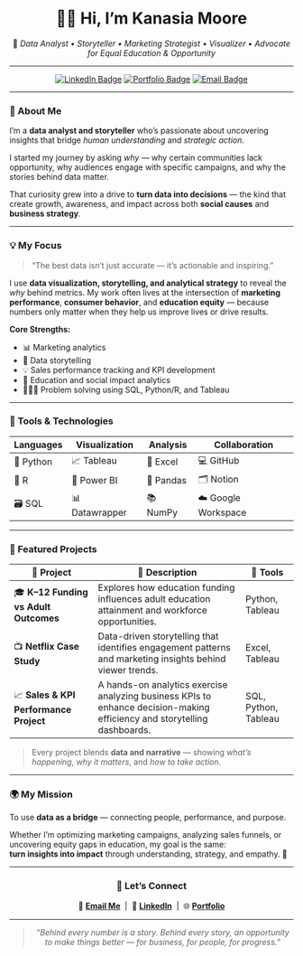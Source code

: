 <!-- Profile README for Kanasia Moore -->
<!-- Refined to highlight data storytelling, marketing, and business impact -->

<div align="center">

# 👋🏽 Hi, I’m **Kanasia Moore**  
🎯 *Data Analyst • Storyteller • Marketing Strategist • Visualizer • Advocate for Equal Education & Opportunity*

---

[![LinkedIn Badge](https://img.shields.io/badge/LinkedIn-0077B5?style=for-the-badge&logo=linkedin&logoColor=white)](#)
[![Portfolio Badge](https://img.shields.io/badge/Portfolio-000000?style=for-the-badge&logo=About.me&logoColor=white)](#)
[![Email Badge](https://img.shields.io/badge/Email-8B0000?style=for-the-badge&logo=gmail&logoColor=white)](#)

---

</div>

### 🌱 About Me  

I’m a **data analyst and storyteller** who’s passionate about uncovering insights that bridge *human understanding* and *strategic action*.  

I started my journey by asking *why* — why certain communities lack opportunity, why audiences engage with specific campaigns, and why the stories behind data matter.  

That curiosity grew into a drive to **turn data into decisions** — the kind that create growth, awareness, and impact across both **social causes** and **business strategy**.

---

### 💡 My Focus  

> “The best data isn’t just accurate — it’s actionable and inspiring.”

I use **data visualization, storytelling, and analytical strategy** to reveal the *why* behind metrics. My work often lives at the intersection of **marketing performance**, **consumer behavior**, and **education equity** — because numbers only matter when they help us improve lives or drive results.

**Core Strengths:**
- 📊 Marketing analytics  
- 💬 Data storytelling  
- 💡 Sales performance tracking and KPI development  
- 🧩 Education and social impact analytics  
- 🕵🏽‍♀️ Problem solving using SQL, Python/R, and Tableau  

---

### 🧠 Tools & Technologies  

<div align="center">

| Languages | Visualization | Analysis | Collaboration |
|------------|----------------|-----------|----------------|
| 🐍 Python | 📈 Tableau | 🧩 Excel | 💻 GitHub |
| 🧮 R | 🎨 Power BI | 🧠 Pandas | 🗂️ Notion |
| 🗃️ SQL | 📊 Datawrapper | 📚 NumPy | ☁️ Google Workspace |

</div>

---

### 📁 Featured Projects  

| 🌟 Project | 📘 Description | 🧰 Tools |
|-------------|----------------|-----------|
| 🎓 **K–12 Funding vs Adult Outcomes** | Explores how education funding influences adult education attainment and workforce opportunities. | Python, Tableau |
| 📺 **Netflix Case Study** | Data-driven storytelling that identifies engagement patterns and marketing insights behind viewer trends. | Excel, Tableau |
| 📈 **Sales & KPI Performance Project** | A hands-on analytics exercise analyzing business KPIs to enhance decision-making efficiency and storytelling dashboards. | SQL, Python, Tableau |

> Every project blends **data and narrative** — showing *what’s happening*, *why it matters*, and *how to take action*.

---

### 🌍 My Mission  

To use **data as a bridge** — connecting people, performance, and purpose.  

Whether I’m optimizing marketing campaigns, analyzing sales funnels, or uncovering equity gaps in education, my goal is the same:  
**turn insights into impact** through understanding, strategy, and empathy. 🌱

---

<div align="center">

### 🤝 Let’s Connect  

💌 **[Email Me](#)** &nbsp;|&nbsp; 💼 **[LinkedIn](#)** &nbsp;|&nbsp; 🌐 **[Portfolio](#)**  

---

> *“Behind every number is a story. Behind every story, an opportunity to make things better — for business, for people, for progress.”*

</div>
